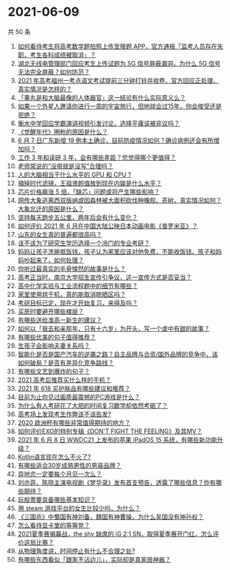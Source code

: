 # 2021-06-09

共 50 条

<!-- BEGIN -->
<!-- 最后更新时间 Wed Jun 09 2021 00:17:24 GMT+0800 (China Standard Time) -->

1. [如何看待考生将高考数学题拍照上传至搜题
   APP，官方通报「监考人员存在失职，考生各科成绩被取消」？](https://www.zhihu.com/question/463826989)
2. [湖北无线电管理部门回应考生上传试题为 5G 信号屏蔽漏洞，为什么 5G
   信号无法完全屏蔽？如何防范？](https://www.zhihu.com/question/463853973)
3. [2021
   年高考福州一考点语文考试提前三分钟打铃并收卷，官方回应正处理，真实情况是怎样的？](https://www.zhihu.com/question/463603842)
4. [「睾丸是和大脑最像的人体器官」这一结论有什么实际意义么？](https://www.zhihu.com/question/463156456)
5. [如果一个外星人邀请你进行一周的宇宙旅行，但地球会过15年，你会接受还是拒绝？](https://www.zhihu.com/question/463336626)
6. [衡水中学回应学霸演讲视频引发讨论，选择平庸该被非议吗？](https://www.zhihu.com/question/462967509)
7. [《觉醒年代》圈粉的原因是什么？](https://www.zhihu.com/question/460648920)
8. [6 月 7 日广东新增 19
   例本土确诊，目前防疫情况如何？确诊病例还会有所增加吗？](https://www.zhihu.com/question/463806780)
9. [工作 3 年和读研 3 年，会有哪些差距？您觉得哪个更值得？](https://www.zhihu.com/question/463621272)
10. [老师常说的“没带就是没写”合理吗？](https://www.zhihu.com/question/457033055)
11. [人的大脑相当于什么水平的 GPU 和 CPU ?](https://www.zhihu.com/question/404006982)
12. [摘掉时代滤镜，王祖贤颜值放到现在内娱是什么水平？](https://www.zhihu.com/question/460820502)
13. [芯片价格飙涨 5 倍，「缺芯」问题或将产生哪些影响？](https://www.zhihu.com/question/463574415)
14. [网传大象逃离西双版纳或因森林被大面积砍伐种橡胶、茶树，真实情况如何？大象北迁的原因是什么？](https://www.zhihu.com/question/463575906)
15. [坚持每天跑步五公里，两年后会有什么变化？](https://www.zhihu.com/question/418315082)
16. [如何评价 2021 年 6
    月在中国大陆公映日本动画电影《普罗米亚》？](https://www.zhihu.com/question/462217273)
17. [山东的女生真的普遍都很高吗？](https://www.zhihu.com/question/389402145)
18. [该不该为了研究生学历选择一个冷门的专业考研？](https://www.zhihu.com/question/458850143)
19. [妈妈让孩子洗碗抵饭钱，孩子认为家里应该对他免费，不能收饭钱。孩子和妈妈吵起来了，如何处理？](https://www.zhihu.com/question/463356821)
20. [你听过最真实的毛骨悚然的故事是什么？](https://www.zhihu.com/question/458168131)
21. [高考正当时，南京大学招生宣传引争议，这一宣传方式是否妥当？](https://www.zhihu.com/question/463702038)
22. [高中化学实验与工业流程题中的细节有哪些？](https://www.zhihu.com/question/383773565)
23. [家里使用烘干机，真的能取消晾晒区吗？](https://www.zhihu.com/question/450607143)
24. [考研目标已定，现在才开始复习，来得及吗？](https://www.zhihu.com/question/463136813)
25. [买房时要避开哪些楼层？](https://www.zhihu.com/question/447920355)
26. [有哪些送给准高一新生的建议？](https://www.zhihu.com/question/49779691)
27. [如何以「我去和亲那年，只有十六岁」为开头，写一个虐中有甜的故事？](https://www.zhihu.com/question/437988845)
28. [有哪些优美的句子值得推荐？](https://www.zhihu.com/question/459600599)
29. [生孩子会影响夫妻关系吗？](https://www.zhihu.com/question/369792300)
30. [智能化是否是国产汽车的逆袭之路？自主品牌与合资/国外品牌的竞争中，该如何破局？是否有差异化竞争路线？](https://www.zhihu.com/question/436854466)
31. [有哪些文艺到爆炸的句子？](https://www.zhihu.com/question/308829198)
32. [2021 高考后推荐买什么样的手机？](https://www.zhihu.com/question/460386683)
33. [2021 年 618 买护肤品有哪些建议和推荐？](https://www.zhihu.com/question/397144646)
34. [目前为止你见过画质最震撼的PC游戏是什么？](https://www.zhihu.com/question/334549140)
35. [为什么有人考研花了大把的时间复习数学却依然考砸了？](https://www.zhihu.com/question/390760713)
36. [高考场上发现考生作弊该不该告发?](https://www.zhihu.com/question/463567379)
37. [2020 欧洲杯有哪些非常值得期待的地方？](https://www.zhihu.com/question/463813116)
38. [如何评价EXO的特别专辑《DON'T FIGHT THE
    FEELING》及其MV？](https://www.zhihu.com/question/458831246)
39. [2021 年 6 月 8 日 WWDC21 上发布的苹果 iPadOS 15
    系统，有哪些新功能升级？](https://www.zhihu.com/question/463792155)
40. [Kotlin语言现在怎么不火了?](https://www.zhihu.com/question/461471019)
41. [有哪些适合30岁成熟男性的男装品牌？](https://www.zhihu.com/question/265777777)
42. [异地恋一定要每个月见一次么？](https://www.zhihu.com/question/459310231)
43. [刘亦菲、陈晓主演电视剧《梦华录》发布首支预告，透露了哪些信息？你有哪些期待？](https://www.zhihu.com/question/463707226)
44. [玩股票要具备哪些基本知识？](https://www.zhihu.com/question/19807409)
45. [用 steam 游戏平台的女生比较少吗，为什么？](https://www.zhihu.com/question/451787400)
46. [《三国杀》中蜀国有神刘备，魏国有神曹操，为什么吴国没有神孙权？](https://www.zhihu.com/question/463422109)
47. [怎么看待显卡里的等等党？](https://www.zhihu.com/question/448323212)
48. [2021夏季赛揭幕战，the shy 缺席的 iG 2:1
    SN，取得夏季赛开门红，怎么评价这局比赛？](https://www.zhihu.com/question/463714199)
49. [从物理角度讲，时间停止有什么不合理之处?](https://www.zhihu.com/question/463532554)
50. [有哪些东西看似「跟家不沾边儿」，实际却是真家居神器？](https://www.zhihu.com/question/454606011)

<!-- END -->
